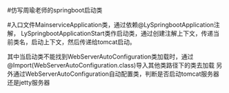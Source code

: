 #仿写周瑜老师的springboot启动类

#入口文件MainserviceApplication类，通过依赖@LySpringbootApplication注解，
LySpringbootApplicationStart类作启动类，通过创建注解上下文，传递当前类名，启动上下文，然后传递给tomcat启动。

其中当启动类不能找到WebServerAutoConfiguration类加载时，通过@Import(WebServerAutoConfiguration.class)导入其他类路径下的类去加载
另外通过WebServerAutoConfiguration自动配置类，判断是否启动tomcat服务器还是jetty服务器
